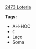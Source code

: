 [2473 Loteria](https://www.urionlinejudge.com.br/judge/pt/problems/view/2473)

**Tags:**
- AH-HOC
- `C`
- Laço
- Soma